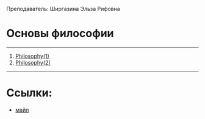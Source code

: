 Преподаватель: Ширгазина Эльза Рифовна
# Основы философии
---
1. [Philosophy(1)](Philosophy(1).md)
2. [Philosophy(2)](Philosophy(2).md)

---
# Ссылки:
- [майл](e.shirgazina804@gmail.com)
